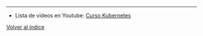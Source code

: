 


---
* Lista de vídeos en Youtube: [Curso Kubernetes](https://www.youtube.com/playlist?list=PLQhxXeq1oc2k9MFcKxqXy5GV4yy7wqSma)

[Volver al índice](README.md#índice)